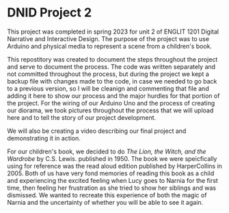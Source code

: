 # DNID Project 2
This project was completed in spring 2023 for unit 2 of ENGLIT 1201 Digital Narrative and Interactive Design. The purpose of the project was to use Arduino and physical media to represent a scene from a children's book.

This repostitory was created to document the steps throughout the project and serve to document the process. The code was written separately and not committed throughout the process, but during the project we kept a backup file with changes made to the code, in case we needed to go back to a previous version, so I will be cleanign and commenting that file and adding it here to show our process and the major hurdles for that portion of the project. For the wiring of our Arduino Uno and the process of creating our diorama, we took pictures throughout the process that we will upload here and to tell the story of our project development. 

We will also be creating a video describing our final project and demonstrating it in action.

For our children's book, we decided to do *The Lion, the Witch, and the Wardrobe* by C.S. Lewis. published in 1950. The book we were speicfically using for reference was the read aloud edition published by HarperCollins in 2005. Both of us have very fond memories of reading this book as a child and experiencing the excited feeling when Lucy goes to Narnia for the first time, then feeling her frustration as she tried to show her siblings and was dismissed. We wanted to recreate this experience of both the magic of Narnia and the uncertainty of whether you will be able to see it again. 
